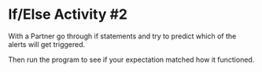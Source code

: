 # If/Else Activity #2 

With a Partner go through if statements and try to predict which of the alerts will get triggered.

Then run the program to see if your expectation matched how it functioned.

